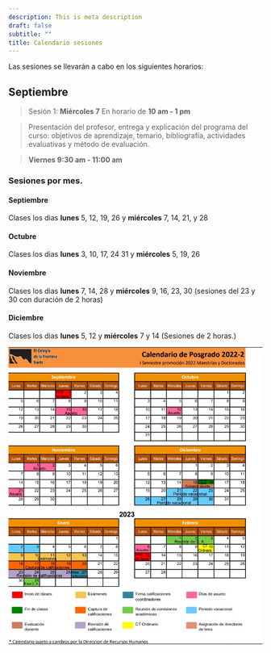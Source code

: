 ```yaml
---
description: This is meta description
draft: false
subtitle: ""
title: Calendario sesiones
---
```



Las sesiones se llevarán a cabo en los siguientes horarios: 


## Septiembre

> Sesión 1: **Miércoles   7**  En horario de **10  am - 1 pm**   

> Presentación del profesor, entrega y explicación del programa del curso: objetivos de aprendizaje, temario, bibliografía, actividades evaluativas y  método de evaluación.



> **Viernes  9:30 am - 11:00 am**


### Sesiones por mes.

#### Septiembre

Clases los dias **lunes** 5, 12, 19, 26 y **miércoles**  7, 14, 21, y 28 


#### Octubre

Clases los dias **lunes** 3, 10, 17, 24  31 y **miércoles**  5, 19, 26 


#### Noviembre

Clases los dias **lunes** 7, 14, 28 y **miércoles**  9, 16, 23, 30  (sesiones del 23 y 30  con duración de 2 horas)


#### Diciembre

Clases los dias **lunes** 5, 12  y **miércoles** 7 y 14 (Sesiones de 2 horas.)


![](calendario.jpg)
